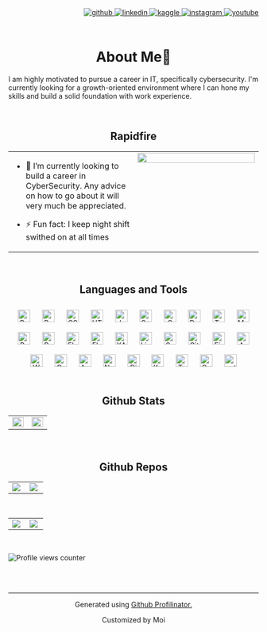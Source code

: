 <div align="right">
<a href="https://github.com/cybandy" target="_blank">
<img src=https://img.shields.io/badge/github-%2324292e.svg?&style=for-the-badge&logo=github&logoColor=white alt=github style="margin-bottom: 5px;" />
</a>
<a href="https://linkedin.com/in/andrews-okyere/" target="_blank">
<img src=https://img.shields.io/badge/linkedin-%231E77B5.svg?&style=for-the-badge&logo=linkedin&logoColor=white alt=linkedin style="margin-bottom: 5px;" />
</a>
<a href="https://www.kaggle.com/andyboat" target="_blank">
<img src=https://img.shields.io/badge/kaggle-%2344BAE8.svg?&style=for-the-badge&logo=kaggle&logoColor=white alt=kaggle style="margin-bottom: 5px;" />
</a>
<a href="https://instagram.com/boatinquami" target="_blank">
<img src=https://img.shields.io/badge/instagram-%23000000.svg?&style=for-the-badge&logo=instagram&logoColor=white alt=instagram style="margin-bottom: 5px;" />
</a>
<a href="https://www.youtube.com/@cybandy" target="_blank">
<img src=https://img.shields.io/badge/youtube-%23EE4831.svg?&style=for-the-badge&logo=youtube&logoColor=white alt=youtube style="margin-bottom: 5px;" />
</a>  
</div>  
  

<!--
<img src="https://raw.githubusercontent.com/cybandy/cybandy/main/statics/intro/White%20Minimal%20Elegant%20Business%20Photo%20Facebook%20Cover.gif" align="left" style="width: 100%" />  -->
  



<div style="height: 20px;"></div>


 
# <div align="center">About Me🙂</div>  
  

I am highly motivated to pursue a career in IT, specifically cybersecurity. I'm currently looking for a growth-oriented environment where I can hone my skills and build a solid foundation with work experience.
  
  

<br/>  


## <div align="center">Rapidfire</div>
<table><tr><td valign="top" width="50%">

 

- 🌱 I’m currently looking to build a career in CyberSecurity. Any advice on how to go about it will very much be appreciated.
  

- ⚡ Fun fact: I keep night shift swithed on at all times   


</td><td valign="top" width="50%">

<div align="center">
<img src="https://rishavanand.github.io/static/images/greetings.gif" align="center" style="width: 100%" />
</div>  


</td></tr></table>  

<br/>  


## <div align="center">Languages and Tools</div>   
<div align="center">  
<img style="margin: 10px" src="https://profilinator.rishav.dev/skills-assets/react-original-wordmark.svg" alt="React" height="25" />  
<img style="margin: 10px" src="https://profilinator.rishav.dev/skills-assets/bootstrap-plain.svg" alt="Bootstrap" height="25" />  
<img style="margin: 10px" src="https://profilinator.rishav.dev/skills-assets/css3-original-wordmark.svg" alt="CSS3" height="25" />  
<img style="margin: 10px" src="https://profilinator.rishav.dev/skills-assets/html5-original-wordmark.svg" alt="HTML5" height="25" />  
<img style="margin: 10px" src="https://profilinator.rishav.dev/skills-assets/javascript-original.svg" alt="JavaScript" height="25" />  
<img style="margin: 10px" src="https://profilinator.rishav.dev/skills-assets/cplusplus-original.svg" alt="C++" height="25" />  
<img style="margin: 10px" src="https://profilinator.rishav.dev/skills-assets/c-original.svg" alt="C" height="25" />  
<img style="margin: 10px" src="https://profilinator.rishav.dev/skills-assets/docker-original-wordmark.svg" alt="Docker" height="25" />  
<img style="margin: 10px" src="https://profilinator.rishav.dev/skills-assets/typescript-original.svg" alt="TypeScript" height="25" />  
<img style="margin: 10px" src="https://profilinator.rishav.dev/skills-assets/mysql-original-wordmark.svg" alt="MySQL" height="25" />  
<img style="margin: 10px" src="https://profilinator.rishav.dev/skills-assets/python-original.svg" alt="Python" height="25" />  
<img style="margin: 10px" src="https://profilinator.rishav.dev/skills-assets/gnu_bash-icon.svg" alt="Bash" height="25" />  
<img style="margin: 10px" src="https://profilinator.rishav.dev/skills-assets/elasticsearch.png" alt="Elastic Search" height="25" />  
<img style="margin: 10px" src="https://profilinator.rishav.dev/skills-assets/flask.png" alt="Flask" height="25" />  
<img style="margin: 10px" src="https://profilinator.rishav.dev/skills-assets/xampp.png" alt="XAMPP" height="25" />  
<img style="margin: 10px" src="https://profilinator.rishav.dev/skills-assets/linux-original.svg" alt="Linux" height="25" />  
<img style="margin: 10px" src="https://profilinator.rishav.dev/skills-assets/sass-original.svg" alt="Sass" height="25" />  
<img style="margin: 10px" src="https://profilinator.rishav.dev/skills-assets/git-scm-icon.svg" alt="Git" height="25" />  
<img style="margin: 10px" src="https://profilinator.rishav.dev/skills-assets/firebase.png" alt="Firebase" height="25" />  
<img style="margin: 10px" src="https://profilinator.rishav.dev/skills-assets/arduino.png" alt="Arduino" height="25" />  
<img style="margin: 10px" src="https://profilinator.rishav.dev/skills-assets/wordpress.png" alt="WordPress" height="25" />  
<img style="margin: 10px" src="https://profilinator.rishav.dev/skills-assets/graphql.png" alt="GraphQL" height="25" />  
<img style="margin: 10px" src="https://profilinator.rishav.dev/skills-assets/ansible.png" alt="Ansible" height="25" />  
<img style="margin: 10px" src="https://profilinator.rishav.dev/skills-assets/nodejs-original-wordmark.svg" alt="Node.js" height="25" />  
<img style="margin: 10px" src="https://profilinator.rishav.dev/skills-assets/django-original.svg" alt="Django" height="25" />  
<img style="margin: 10px" src="https://profilinator.rishav.dev/skills-assets/kotlinlang-icon.svg" alt="Kotlin" height="25" />  
<img style="margin: 10px" src="https://profilinator.rishav.dev/skills-assets/tensorflow-icon.svg" alt="TensorFlow" height="25" />  
<img style="margin: 10px" src="https://profilinator.rishav.dev/skills-assets/opencv-icon.svg" alt="OpenCV" height="25" />  
<img style="margin: 10px" src="https://profilinator.rishav.dev/skills-assets/pytorch-icon.svg" alt="pytorch" height="25" />  
</div>  

<br/>  


## <div align="center">Github Stats</div>  
<table><tr><td valign="top" width="50%">

<img src="https://github-readme-stats.vercel.app/api?username=cybandy&show_icons=true&count_private=true&hide_border=true&theme=vue-dark" align="left" style="width: 100%" />


</td><td valign="top" width="50%">

<img src="https://github-readme-stats.vercel.app/api/top-langs/?username=cybandy&hide_border=true&theme=vue-dark" align="left" style="width: 100%" />

</td></tr></table>  

<br/>  


## <div align="center">Github Repos</div>  
<!-- 
[![Readme Card](https://github-readme-stats.vercel.app/api/pin/?username=cybandy&repo=github-readme-stats)](https://github.com/cybandy/github-readme-stats) -->




<table>
	<tr>
		<td valign="top" width="50%">
			<a href="https://github.com/cybandy/Energy-Efficient-Distributed-System">
				<img src="https://github-readme-stats.vercel.app/api/pin/?username=cybandy&repo=Energy-Efficient-Distributed-System&theme=blueberry" align="left"/> 
			</a>
		</td>
		<td valign="top" width="50%">
			<a href="https://github.com/cybandy/parallel_computing_basics">
				<img src="https://github-readme-stats.vercel.app/api/pin/?username=cybandy&repo=parallel_computing_basics&theme=blueberry&layout=compact" align="left"/> 
			</a>
		</td>
	</tr>

</table> 

<br>


<table>
	<tr>
		<td valign="top" width="50%">
			<a href="https://github.com/cybandy/scientific_programming_mathematics">
				<img src="https://github-readme-stats.vercel.app/api/pin/?username=cybandy&repo=scientific_programming_mathematics&theme=blueberry" align="left"/> 
			</a>
		</td>
		<td valign="top" width="50%">
			<a href="https://github.com/cybandy/Investigating-Netflix-Movies-and-Guest-Stars-in-The-Office">
				<img src="https://github-readme-stats.vercel.app/api/pin/?username=cybandy&repo=Investigating-Netflix-Movies-and-Guest-Stars-in-The-Office&theme=blueberry" align="left"/> 
			</a>
		</td>
	</tr>

</table> 


<br/>  

![Profile views counter](https://komarev.com/ghpvc/?username=cybandy&&style=flat-square)  
  

<br/>  


<br />

----
<div align="center">Generated using <a href="https://profilinator.rishav.dev/" target="_blank">Github Profilinator.</a>
<br>
<p> Customized by Moi</p>
</div>

<!--
**cybandy/cybandy** is a ✨ _special_ ✨ repository because its `README.md` (this file) appears on your GitHub profile.

Here are some ideas to get you started:

- 🔭 I’m currently working on ...
- 🌱 I’m currently learning ...
- 👯 I’m looking to collaborate on ...
- 🤔 I’m looking for help with ...
- 💬 Ask me about ...
- 📫 How to reach me: ...
- 😄 Pronouns: ...
- ⚡ Fun fact: ...
-->

